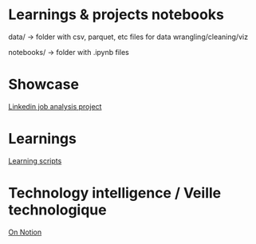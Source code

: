 # Learnings & projects notebooks

data/ -> folder with csv, parquet, etc files for data wrangling/cleaning/viz

notebooks/ -> folder with .ipynb files

# Showcase
[Linkedin job analysis project](./notebooks/linkedin_job_analysis)

# Learnings
[Learning scripts](./notebooks/learnings)

# Technology intelligence / Veille technologique
[On Notion](https://lemon-truffle-968.notion.site/D-veloppement-58f46db45e104f50987e153fbb76a053)
